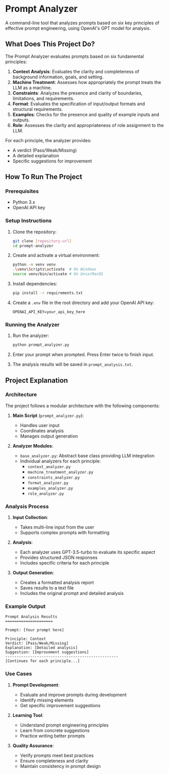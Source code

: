 # Prompt Analyzer

A command-line tool that analyzes prompts based on six key principles of effective prompt engineering, using OpenAI's GPT model for analysis.

## What Does This Project Do?

The Prompt Analyzer evaluates prompts based on six fundamental principles:

1. **Context Analysis**: Evaluates the clarity and completeness of background information, goals, and setting.
2. **Machine Treatment**: Assesses how appropriately the prompt treats the LLM as a machine.
3. **Constraints**: Analyzes the presence and clarity of boundaries, limitations, and requirements.
4. **Format**: Evaluates the specification of input/output formats and structural requirements.
5. **Examples**: Checks for the presence and quality of example inputs and outputs.
6. **Role**: Assesses the clarity and appropriateness of role assignment to the LLM.

For each principle, the analyzer provides:
- A verdict (Pass/Weak/Missing)
- A detailed explanation
- Specific suggestions for improvement

## How To Run The Project

### Prerequisites
- Python 3.x
- OpenAI API key

### Setup Instructions

1. Clone the repository:
   ```bash
   git clone [repository-url]
   cd prompt-analyzer
   ```

2. Create and activate a virtual environment:
   ```bash
   python -m venv venv
   .\venv\Scripts\activate  # On Windows
   source venv/bin/activate # On Unix/MacOS
   ```

3. Install dependencies:
   ```bash
   pip install -r requirements.txt
   ```

4. Create a `.env` file in the root directory and add your OpenAI API key:
   ```
   OPENAI_API_KEY=your_api_key_here
   ```

### Running the Analyzer

1. Run the analyzer:
   ```bash
   python prompt_analyzer.py
   ```

2. Enter your prompt when prompted. Press Enter twice to finish input.

3. The analysis results will be saved in `prompt_analysis.txt`.

## Project Explanation

### Architecture

The project follows a modular architecture with the following components:

1. **Main Script** (`prompt_analyzer.py`):
   - Handles user input
   - Coordinates analysis
   - Manages output generation

2. **Analyzer Modules**:
   - `base_analyzer.py`: Abstract base class providing LLM integration
   - Individual analyzers for each principle:
     - `context_analyzer.py`
     - `machine_treatment_analyzer.py`
     - `constraints_analyzer.py`
     - `format_analyzer.py`
     - `examples_analyzer.py`
     - `role_analyzer.py`

### Analysis Process

1. **Input Collection**:
   - Takes multi-line input from the user
   - Supports complex prompts with formatting

2. **Analysis**:
   - Each analyzer uses GPT-3.5-turbo to evaluate its specific aspect
   - Provides structured JSON responses
   - Includes specific criteria for each principle

3. **Output Generation**:
   - Creates a formatted analysis report
   - Saves results to a text file
   - Includes the original prompt and detailed analysis

### Example Output

```
Prompt Analysis Results
=====================

Prompt: [Your prompt here]

Principle: Context
Verdict: [Pass/Weak/Missing]
Explanation: [Detailed analysis]
Suggestion: [Improvement suggestions]
--------------------------------------------------
[Continues for each principle...]
```

### Use Cases

1. **Prompt Development**:
   - Evaluate and improve prompts during development
   - Identify missing elements
   - Get specific improvement suggestions

2. **Learning Tool**:
   - Understand prompt engineering principles
   - Learn from concrete suggestions
   - Practice writing better prompts

3. **Quality Assurance**:
   - Verify prompts meet best practices
   - Ensure completeness and clarity
   - Maintain consistency in prompt design

